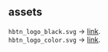 ## assets

`hbtn_logo_black.svg` -> [link](https://raw.githubusercontent.com/coding-max/hbtn_config/main/assets/hbtn_logo_black.svg).  
`hbtn_logo_color.svg` -> [link](https://raw.githubusercontent.com/coding-max/hbtn_config/main/assets/hbtn_logo_color.svg).  
